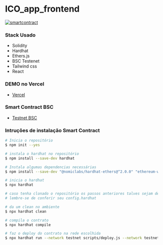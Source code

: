 # ICO_app_frontend
[![smartcontract](https://iili.io/HCiC9t4.png)](https://iili.io/HCiC9t4.png)


### Stack Usado
- Solidity
- Hardhat
- Ethers.js
- BSC Testenet
- Tailwind css
- React

### DEMO no Vercel 
- [Vercel](https://ico-app-frontend.vercel.app/)

### Smart Contract BSC
- [Testnet BSC](#)


### Intruções de instalação Smart Contract

``` bash
# Inicia o repositório 
$ npm init --yes

# instala o hardhat no repositório
$ npm install --save-dev hardhat

# Instala algumas dependencias necessárias
$ npm install --save-dev "@nomiclabs/hardhat-ethers@^2.0.0" "ethereum-waffle@^3.2.0" "ethers@^5.0.0"

# inicia o hardhat
$ npx hardhat

# caso tenha clonado o repositório os passos anteriores talves sejam desnecessários
# lembre-se de conferir seu config.hardhat

# da um clean no ambiente 
$ npx hardhat clean

# compila o contrato
$ npx hardhat compile

# faz o deploy do contrato na rede escolhida
$ npx hardhat run --network testnet scripts/deploy.js --network testnet
```
